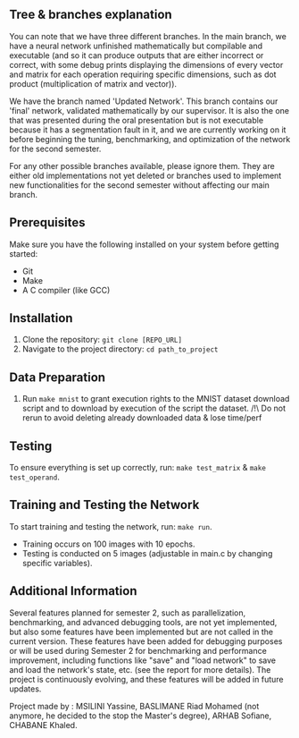 ## Tree & branches explanation

  You can note that we have three different branches. In the main branch, we have a neural network unfinished mathematically but compilable and executable (and so it can produce outputs that are either incorrect or correct, with some debug prints displaying the dimensions of every vector and matrix for each operation requiring specific dimensions, such as dot product (multiplication of matrix and vector)).

We have the branch named 'Updated Network'. This branch contains our 'final' network, validated mathematically by our supervisor. It is also the one that was presented during the oral presentation but is not executable because it has a segmentation fault in it, and we are currently working on it before beginning the tuning, benchmarking, and optimization of the network for the second semester.

For any other possible branches available, please ignore them. They are either old implementations not yet deleted or branches used to implement new functionalities for the second semester without affecting our main branch.

## Prerequisites

Make sure you have the following installed on your system before getting started:

- Git
- Make
- A C compiler (like GCC)

## Installation

1. Clone the repository: `git clone [REPO_URL]`
2. Navigate to the project directory: `cd path_to_project`

## Data Preparation

1. Run `make mnist` to grant execution rights to the MNIST dataset download script and to download by execution of the script the dataset. /!\ Do not rerun to avoid deleting already downloaded data & lose time/perf

## Testing

To ensure everything is set up correctly, run: `make test_matrix` & `make test_operand`.

## Training and Testing the Network

To start training and testing the network, run: `make run`.

- Training occurs on 100 images with 10 epochs.
- Testing is conducted on 5 images (adjustable in main.c by changing specific variables).

## Additional Information

Several features planned for semester 2, such as parallelization, benchmarking, and advanced debugging tools, are not yet implemented, but also some features have been implemented but are not called in the current version. These features have been added for debugging purposes or will be used during Semester 2 for benchmarking and performance improvement, including functions like "save" and "load network" to save and load the network's state, etc. (see the report for more details).
The project is continuously evolving, and these features will be added in future updates.

Project made by : 
MSILINI Yassine,
BASLIMANE Riad Mohamed (not anymore, he decided to the stop the Master's degree),
ARHAB Sofiane,
CHABANE Khaled.

